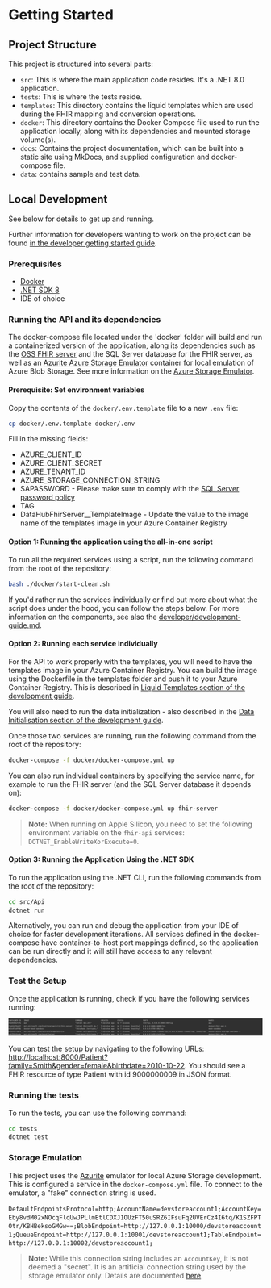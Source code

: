 # Getting Started

## Project Structure

This project is structured into several parts:

- `src`: This is where the main application code resides. It's a .NET 8.0 application.
- `tests`: This is where the tests reside.
- `templates`: This directory contains the liquid templates which are used during the FHIR mapping and conversion operations.
- `docker`: This directory contains the Docker Compose file used to run the application locally, along with its dependencies and mounted storage volume(s).
- `docs`: Contains the project documentation, which can be built into a static site using MkDocs, and supplied configuration and docker-compose file.
- `data`: contains sample and test data.

## Local Development

See below for details to get up and running.

Further information for developers wanting to work on the project can be found [in the developer getting started guide](./developer/development-guide.md).

### Prerequisites

- [Docker](https://docs.docker.com/get-docker/)
- [.NET SDK 8](https://dotnet.microsoft.com/en-us/download/dotnet/8.0)
- IDE of choice

### Running the API and its dependencies

The docker-compose file located under the 'docker' folder will build and run
a containerized version of the application, along its dependencies such as the [OSS FHIR server](https://github.com/microsoft/fhir-server) and the SQL Server database for the FHIR server, as well as an [Azurite Azure Storage Emulator](https://learn.microsoft.com/en-us/azure/storage/common/storage-use-azurite?tabs=visual-studio%2Cblob-storage) container for local emulation of Azure Blob Storage. See more information on the [Azure Storage Emulator](#storage-emulation).

#### Prerequisite: Set environment variables

Copy the contents of the `docker/.env.template` file to a new `.env` file:

```bash
cp docker/.env.template docker/.env
```

Fill in the missing fields:

- AZURE_CLIENT_ID
- AZURE_CLIENT_SECRET
- AZURE_TENANT_ID
- AZURE_STORAGE_CONNECTION_STRING
- SAPASSWORD - Please make sure to comply with the [SQL Server password policy](https://dev.mysql.com/doc/refman/8.3/en/validate-password.html#:~:text=Passwords%20must%20be%20at%20least,1%20special%20(nonalphanumeric)%20character.)
- TAG
- DataHubFhirServer__TemplateImage - Update the value to the image name of the templates image in your Azure Container Registry

#### Option 1: Running the application using the all-in-one script

To run all the required services using a script, run the following command from the root of the repository:

```bash
bash ./docker/start-clean.sh
```

If you'd rather run the services individually or find out more about what the script does under the hood, you can follow the steps below. For more information on the components, see also the [developer/development-guide.md](./developer/development-guide.md).

#### Option 2: Running each service individually

For the API to work properly with the templates, you will need to have the templates image in your Azure Container Registry. You can build the image using the Dockerfile in the templates folder and push it to your Azure Container Registry. This is described in [Liquid Templates section of the development guide](./developer/development-guide.md/#liquid-templates).

You will also need to run the data initialization - also described in the [Data Initialisation section of the development guide](./developer/development-guide.md/#data-initialisation).

Once those two services are running, run the following command from the root of the repository:

```bash
docker-compose -f docker/docker-compose.yml up
```

You can also run individual containers by specifying the service name,
for example to run the FHIR server (and the SQL Server database it depends on):

```bash
docker-compose -f docker/docker-compose.yml up fhir-server
```

> **Note:** When running on Apple Silicon, you need to set the following environment variable on the `fhir-api` services: `DOTNET_EnableWriteXorExecute=0`.

#### Option 3: Running the Application Using the .NET SDK

To run the application using the .NET CLI, run the following commands from the root of the repository:

```bash
cd src/Api
dotnet run
```

Alternatively, you can run and debug the application from your IDE of choice for faster development iterations.
All services defined in the docker-compose have container-to-host port mappings defined, so the application can be run directly and it will still have access to any relevant dependencies.

### Test the Setup

Once the application is running, check if you have the following services running:

![alt text](assets/api-containers-running.png)

You can test the setup by navigating to the following URLs:
[http://localhost:8000/Patient?family=Smith&gender=female&birthdate=2010-10-22](http://localhost:8000/Patient?family=Smith&gender=female&birthdate=2010-10-22).
You should see a FHIR resource of type Patient with id 9000000009 in JSON format.

### Running the tests

To run the tests, you can use the following command:

```bash
cd tests
dotnet test
```

### Storage Emulation

This project uses the [Azurite](https://learn.microsoft.com/en-us/azure/storage/common/storage-use-azurite) emulator for local Azure Storage development. This is configured a service in the `docker-compose.yml` file. To connect to the emulator, a "fake" connection string is used.

`DefaultEndpointsProtocol=http;AccountName=devstoreaccount1;AccountKey=Eby8vdM02xNOcqFlqUwJPLlmEtlCDXJ1OUzFT50uSRZ6IFsuFq2UVErCz4I6tq/K1SZFPTOtr/KBHBeksoGMGw==;BlobEndpoint=http://127.0.0.1:10000/devstoreaccount1;QueueEndpoint=http://127.0.0.1:10001/devstoreaccount1;TableEndpoint=http://127.0.0.1:10002/devstoreaccount1;`

> **Note:** While this connection string includes an `AccountKey`, it is not deemed a "secret". It is an artificial connection string used by the storage emulator only. Details are documented [here](https://learn.microsoft.com/en-us/azure/storage/common/storage-use-azurite#http-connection-strings).
